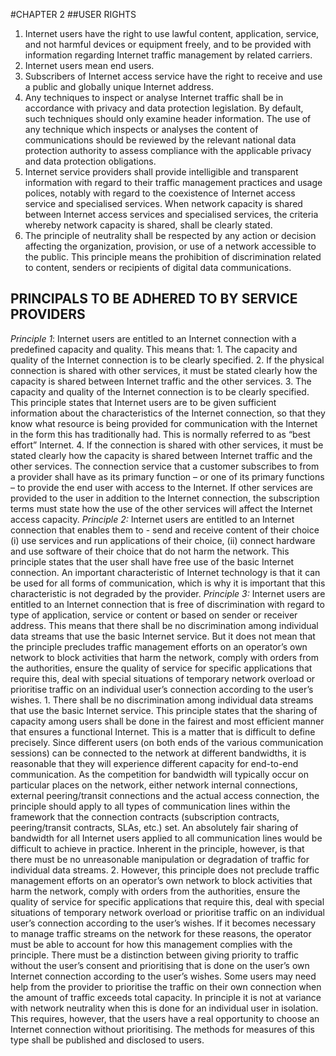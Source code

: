 ﻿#CHAPTER 2
##USER RIGHTS
1. Internet users have the right to use lawful content, application, service, and not harmful devices or equipment freely, and to be provided with information regarding Internet traffic management by related carriers.
2. Internet users mean end users.
3. Subscribers of Internet access service have the right to receive and use a public and globally unique Internet address.
4.  Any techniques to inspect or analyse Internet traffic shall be in accordance with privacy and data protection legislation. By default, such techniques should only examine header information. The use of any technique which inspects or analyses the content of communications should be reviewed by the relevant national data protection authority to assess compliance with the applicable privacy and data protection obligations.
5. Internet service providers shall provide intelligible and transparent information with regard to their traffic management practices and usage polices, notably with regard to the coexistence of Internet access service and specialised services. When network capacity is shared between Internet access services and specialised services, the criteria whereby network capacity is shared, shall be clearly stated.
6. The principle of neutrality shall be respected by any action or decision affecting the organization, provision, or use of a network accessible to the public. This principle means the prohibition of discrimination related to content, senders or recipients of digital data communications.


## PRINCIPALS TO BE ADHERED TO BY SERVICE PROVIDERS
*Principle 1*: Internet users are entitled to an Internet connection with a predefined capacity and quality. This means that:
      1. The capacity and quality of the Internet connection is to be clearly specified.
      2. If the physical connection is shared with other services, it must be stated clearly how the capacity is shared between Internet traffic and the other services.
      3. The capacity and quality of the Internet connection is to be clearly specified. This principle states that Internet users are to be given sufficient information about the characteristics of the Internet connection, so that they know what resource is being provided for communication with the Internet in the form this has traditionally had. This is normally referred to as “best effort” Internet.
      4. If the connection is shared with other services, it must be stated clearly how the capacity is shared between Internet traffic and the other services. The connection service that a customer subscribes to from a provider shall have as its primary function – or one of its primary functions – to provide the end user with access to the Internet. If other services are provided to the user in addition to the Internet connection, the subscription terms must state how the use of the other services will affect the Internet access capacity.
*Principle 2:*  Internet users are entitled to an Internet connection that enables them to - send and receive content of their choice (i) use services and run applications of their choice, (ii) connect hardware and use software of their choice that do not harm the network. This principle states that the user shall have free use of the basic Internet connection. An important characteristic of Internet technology is that it can be used for all forms of communication, which is why it is important that this characteristic is not degraded by the provider.
*Principle 3:* Internet users are entitled to an Internet connection that is free of discrimination with regard to type of application, service or content or based on sender or receiver address. This means that there shall be no discrimination among individual data streams that use the basic Internet service. But it does not mean that the principle precludes traffic management efforts on an operator’s own network to block activities that harm the network, comply with orders from the authorities, ensure the quality of service for specific applications that require this, deal with special situations of temporary network overload or prioritise traffic on an individual user’s connection according to the user’s wishes.
      1. There shall be no discrimination among individual data streams that use the basic Internet service. This principle states that the sharing of capacity among users shall be done in the fairest and most efficient manner that ensures a functional Internet. This is a matter that is difficult to define precisely. Since different users (on both ends of the various communication sessions) can be connected to the network at different bandwidths, it is reasonable that they will experience different capacity for end-to-end communication. As the competition for bandwidth will typically occur on particular places on the network, either network internal connections, external peering/transit connections and the actual access connection, the principle should apply to all types of communication lines within the framework that the connection contracts (subscription contracts, peering/transit contracts, SLAs, etc.) set. An absolutely fair sharing of bandwidth for all Internet users applied to all communication lines would be difficult to achieve in practice. Inherent in the principle, however, is that there must be no unreasonable manipulation or degradation of traffic for individual data streams.
      2. However, this principle does not preclude traffic management efforts on an operator’s own network to block activities that harm the network, comply with orders from the authorities, ensure the quality of service for specific applications that require this, deal with special situations of temporary network overload or prioritise traffic on an individual user’s connection according to the user’s wishes. If it becomes necessary to manage traffic streams on the network for these reasons, the operator must be able to account for how this management complies with the principle. There must be a distinction between giving priority to traffic without the user’s consent and prioritising that is done on the user’s own Internet connection according to the user’s wishes. Some users may need help from the provider to prioritise the traffic on their own connection when the amount of traffic exceeds total capacity. In principle it is not at variance with network neutrality when this is done for an individual user in isolation. This requires, however, that the users have a real opportunity to choose an Internet connection without prioritising. The methods for measures of this type shall be published and disclosed to users.
